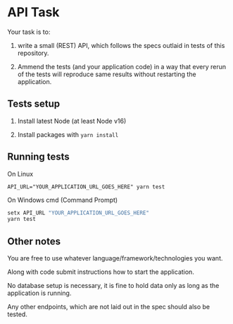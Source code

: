 # API Task

Your task is to:

1. write a small (REST) API, which follows the specs outlaid in tests
of this repository.

2. Ammend the tests (and your application code) in a way that every rerun of the tests
will reproduce same results without restarting the application.

## Tests setup

1. Install latest Node (at least Node v16)

2. Install packages with `yarn install`

## Running tests

On Linux

`API_URL="YOUR_APPLICATION_URL_GOES_HERE" yarn test`

On Windows cmd (Command Prompt)

```cmd
setx API_URL "YOUR_APPLICATION_URL_GOES_HERE"
yarn test
```


## Other notes

You are free to use whatever language/framework/technologies you want.

Along with code submit instructions how to start the application.

No database setup is necessary, it is fine to hold data only as long as the application is
running.

Any other endpoints, which are not laid out in the spec should also be tested.